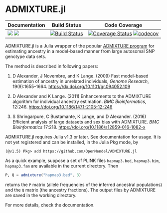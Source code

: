 # ADMIXTURE.jl

| **Documentation** | **Build Status** | **Code Coverage**  |
|-------------------|------------------|--------------------|
| [![](https://img.shields.io/badge/docs-stable-blue.svg)](https://github.com/OpenMendel/ADMIXTURE.jl/stable) [![](https://img.shields.io/badge/docs-dev-blue.svg)](https://github.com/OpenMendel/ADMIXTURE.jl/dev) | [![Build Status](https://travis-ci.com/OpenMendel/WiSER.jl.svg?branch=master)](https://travis-ci.com/OpenMendel/ADMIXTURE.jl)  | [![Coverage Status](https://coveralls.io/repos/github/OpenMendel/ADMIXTURE.jl/badge.svg?branch=master)](https://coveralls.io/github/OpenMendel/ADMIXTURE.jl?branch=master) [![codecov](https://codecov.io/gh/OpenMendel/ADMIXTURE.jl/branch/master/graph/badge.svg)](https://codecov.io/gh/OpenMendel/ADMIXTURE.jl) |  


ADMIXTURE.jl is a Julia wrapper of the popular [ADMIXTURE program](http://dalexander.github.io/admixture/) for estimating ancestry in a model-based manner from large autosomal SNP genotype data sets. 

The method is described in following papers:  

1. D Alexander, J Novembre, and K Lange. (2009) Fast model-based estimation of ancestry in unrelated individuals, _Genome Research_, 19(9):1655–1664. <https://dx.doi.org/10.1101/gr.094052.109>  

2. D Alexander and K Lange. (2011) Enhancements to the ADMIXTURE algorithm for individual
ancestry estimation. _BMC Bioinformatics_, 12:246. <https://doi.org/10.1186/1471-2105-12-246>  

3. S Shringarpure, C Bustamante, K Lange, and D Alexander. (2016) Efficient analysis of large datasets and sex bias with ADMIXTURE. _BMC Bioinformatics_ 17:218. <https://doi.org/10.1186/s12859-016-1082-x>

ADMIXTURE.jl requires Julia v1.3 or later. See documentation for usage. It is not yet registered and can be installed, in the Julia Pkg mode, by
```{julia}
(@v1.5) Pkg> add https://github.com/OpenMendel/ADMIXTURE.jl
```

As a quick example, suppose a set of PLINK files `hapmap3.bed`, `hapmap3.bim`, `hapmap3.fam` are available in the current directory. Then
```julia
P, Q = admixture("hapmap3.bed", 3)
```
returns the `P` matrix (allele frequencies of the inferred ancestral populations) and the `Q` matrix (the ancestry fractions). The output files by ADMIXTURE are saved in the working directory. 

For more details, check the documentation. 
